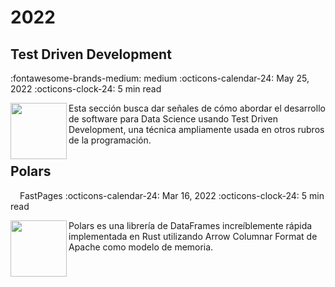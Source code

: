 # 2022

## Test Driven Development
:fontawesome-brands-medium: medium
:octicons-calendar-24: May 25, 2022
:octicons-clock-24: 5 min read

[<img src="https://raw.githubusercontent.com/fralfaro/ds_blog/master/images/tdd.png"  width="90" height="90" align="left">](https://medium.com/@fralfaro/qu%C3%A9-es-el-test-driven-development-7d45160a5a5a)
Esta sección busca dar señales de cómo abordar el desarrollo de software para Data Science usando Test Driven Development, una técnica ampliamente usada en otros rubros de la programación.


## Polars
[<img src="https://raw.githubusercontent.com/fastai/fastpages/master/images/favicon.ico"  width="12" height="12" align="left">](https://fralfaro.github.io/ds_blog/python/2022/03/16/polars.html)
FastPages
:octicons-calendar-24: Mar 16, 2022
:octicons-clock-24: 5 min read

[<img src="https://raw.githubusercontent.com/fralfaro/ds_blog/master/images/polars.PNG"  width="90" height="90" align="left">](https://fralfaro.github.io/ds_blog/jupyter/2021/08/20/fastpages.html)
Polars es una librería de DataFrames increíblemente rápida implementada en Rust utilizando Arrow Columnar Format de Apache como modelo de memoria. <br>
 <br>


